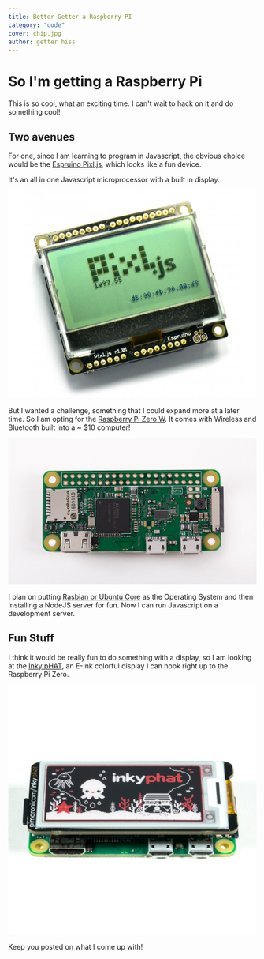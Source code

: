 ```yaml
---
title: Better Getter a Raspberry PI
category: "code"
cover: chip.jpg
author: getter hiss
---
```


# So I'm getting a Raspberry Pi

This is so cool, what an exciting time. I can't wait to hack on it and do something cool!

## Two avenues
For one, since I am learning to program in Javascript, the obvious choice would be the [Espruino Pixl.js](https://shop.espruino.com/pixljs), which looks like a fun device.

It's an all in one Javascript microprocessor with a built in display. 

![Espruino Pixl.js](./pixl.jpg "Espruino Pixl.js")

But I wanted a challenge, something that I could expand more at a later time. So I am opting for the [Raspberry Pi Zero W](https://www.raspberrypi.org/products/raspberry-pi-zero-w/). It comes with Wireless and Bluetooth built into a ~ $10 computer!

![Raspberry Pi Zero W](./rasp_pi.png "Raspberry Pi Zero W")

I plan on putting [Rasbian or Ubuntu Core](https://www.raspberrypi.org/downloads/) as the Operating System and then installing a NodeJS server for fun. Now I can run Javascript on a development server.


## Fun Stuff
I think it would be really fun to do something with a display, so I am looking at the [Inky pHAT](https://thepihut.com/products/inky-phat), an E-Ink colorful display I can hook right up to the Raspberry Pi Zero.

![Inky pHAT](./rasp_pi_inky.jpg "Inky pHAT")

Keep you posted on what I come up with!